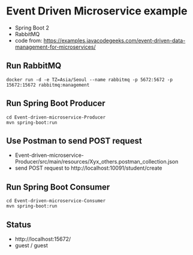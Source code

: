 # Event Driven Microservice example
* Spring Boot 2
* RabbitMQ
* code from: https://examples.javacodegeeks.com/event-driven-data-management-for-microservices/

## Run RabbitMQ
```
docker run -d -e TZ=Asia/Seoul --name rabbitmq -p 5672:5672 -p 15672:15672 rabbitmq:management
```

## Run Spring Boot Producer
```
cd Event-driven-microservice-Producer
mvn spring-boot:run
```

## Use Postman to send POST request
* Event-driven-microservice-Producer/src/main/resources/Xyx_others.postman_collection.json
* send POST request to http://localhost:10091/student/create

## Run Spring Boot Consumer
```
cd Event-driven-microservice-Consumer
mvn spring-boot:run
```

## Status
* http://localhost:15672/
* guest / guest
